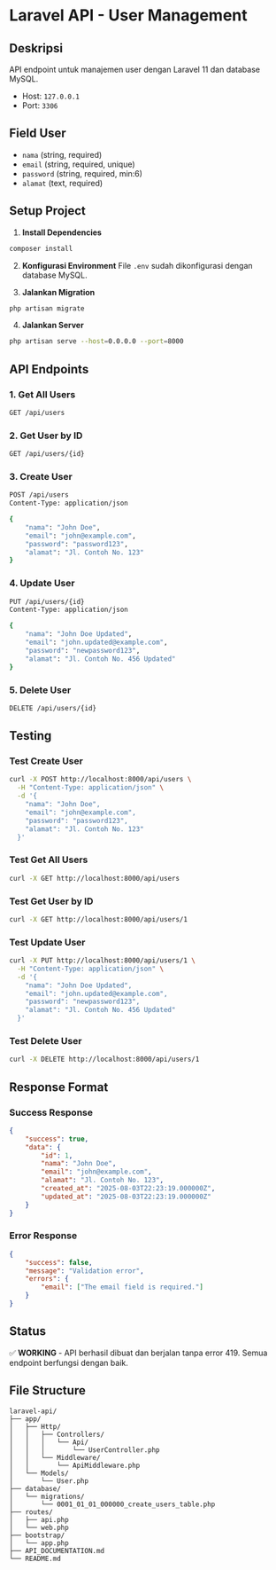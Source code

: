 # Laravel API - User Management

## Deskripsi
API endpoint untuk manajemen user dengan Laravel 11 dan database MySQL.


- Host: `127.0.0.1`
- Port: `3306`

## Field User
- `nama` (string, required)
- `email` (string, required, unique)
- `password` (string, required, min:6)
- `alamat` (text, required)

## Setup Project

1. **Install Dependencies**
```bash
composer install
```

2. **Konfigurasi Environment**
File `.env` sudah dikonfigurasi dengan database MySQL.

3. **Jalankan Migration**
```bash
php artisan migrate
```

4. **Jalankan Server**
```bash
php artisan serve --host=0.0.0.0 --port=8000
```

## API Endpoints

### 1. Get All Users
```bash
GET /api/users
```

### 2. Get User by ID
```bash
GET /api/users/{id}
```

### 3. Create User
```bash
POST /api/users
Content-Type: application/json

{
    "nama": "John Doe",
    "email": "john@example.com",
    "password": "password123",
    "alamat": "Jl. Contoh No. 123"
}
```

### 4. Update User
```bash
PUT /api/users/{id}
Content-Type: application/json

{
    "nama": "John Doe Updated",
    "email": "john.updated@example.com",
    "password": "newpassword123",
    "alamat": "Jl. Contoh No. 456 Updated"
}
```

### 5. Delete User
```bash
DELETE /api/users/{id}
```

## Testing

### Test Create User
```bash
curl -X POST http://localhost:8000/api/users \
  -H "Content-Type: application/json" \
  -d '{
    "nama": "John Doe",
    "email": "john@example.com",
    "password": "password123",
    "alamat": "Jl. Contoh No. 123"
  }'
```

### Test Get All Users
```bash
curl -X GET http://localhost:8000/api/users
```

### Test Get User by ID
```bash
curl -X GET http://localhost:8000/api/users/1
```

### Test Update User
```bash
curl -X PUT http://localhost:8000/api/users/1 \
  -H "Content-Type: application/json" \
  -d '{
    "nama": "John Doe Updated",
    "email": "john.updated@example.com",
    "password": "newpassword123",
    "alamat": "Jl. Contoh No. 456 Updated"
  }'
```

### Test Delete User
```bash
curl -X DELETE http://localhost:8000/api/users/1
```

## Response Format

### Success Response
```json
{
    "success": true,
    "data": {
        "id": 1,
        "nama": "John Doe",
        "email": "john@example.com",
        "alamat": "Jl. Contoh No. 123",
        "created_at": "2025-08-03T22:23:19.000000Z",
        "updated_at": "2025-08-03T22:23:19.000000Z"
    }
}
```

### Error Response
```json
{
    "success": false,
    "message": "Validation error",
    "errors": {
        "email": ["The email field is required."]
    }
}
```

## Status
✅ **WORKING** - API berhasil dibuat dan berjalan tanpa error 419. Semua endpoint berfungsi dengan baik.

## File Structure
```
laravel-api/
├── app/
│   ├── Http/
│   │   ├── Controllers/
│   │   │   └── Api/
│   │   │       └── UserController.php
│   │   └── Middleware/
│   │       └── ApiMiddleware.php
│   └── Models/
│       └── User.php
├── database/
│   └── migrations/
│       └── 0001_01_01_000000_create_users_table.php
├── routes/
│   ├── api.php
│   └── web.php
├── bootstrap/
│   └── app.php
├── API_DOCUMENTATION.md
└── README.md
```
